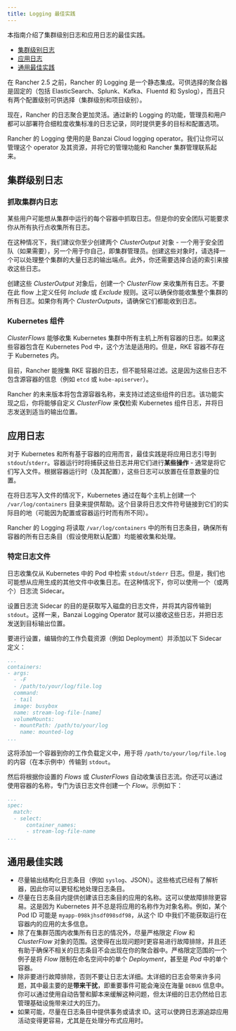 ```yaml
---
title: Logging 最佳实践
---
```


本指南介绍了集群级别日志和应用日志的最佳实践。

- [集群级别日志](#集群级别日志)
- [应用日志](#应用日志)
- [通用最佳实践](#通用最佳实践)

在 Rancher 2.5 之前，Rancher 的 Logging 是一个静态集成。可供选择的聚合器是固定的（包括 ElasticSearch、Splunk、Kafka、Fluentd 和 Syslog），而且只有两个配置级别可供选择（集群级别和项目级别）。

现在，Rancher 的日志聚合更加灵活。通过新的 Logging 的功能，管理员和用户都可以部署符合细粒度收集标准的日志记录，同时提供更多的目标和配置选项。

Rancher 的 Logging 使用的是 Banzai Cloud logging operator。我们让你可以管理这个 operator 及其资源，并将它的管理功能和 Rancher 集群管理联系起来。

## 集群级别日志

### 抓取集群内日志

某些用户可能想从集群中运行的每个容器中抓取日志。但是你的安全团队可能要求你从所有执行点收集所有日志。

在这种情况下，我们建议你至少创建两个 _ClusterOutput_ 对象 - 一个用于安全团队（如果需要），另一个用于你自己，即集群管理员。创建这些对象时，请选择一个可以处理整个集群的大量日志的输出端点。此外，你还需要选择合适的索引来接收这些日志。

创建这些 _ClusterOutput_ 对象后，创建一个 _ClusterFlow_ 来收集所有日志。不要在此 flow 上定义任何 _Include_ 或 _Exclude_ 规则。这可以确保你能收集整个集群的所有日志。如果你有两个 _ClusterOutputs_，请确保它们都能收到日志。

### Kubernetes 组件

_ClusterFlows_ 能够收集 Kubernetes 集群中所有主机上所有容器的日志。如果这些容器包含在 Kubernetes Pod 中，这个方法是适用的。但是，RKE 容器不存在于 Kubernetes 内。

目前，Rancher 能搜集 RKE 容器的日志，但不能轻易过滤。这是因为这些日志不包含源容器的信息（例如 `etcd` 或 `kube-apiserver`）。

Rancher 的未来版本将包含源容器名称，来支持过滤这些组件的日志。该功能实现之后，你将能够自定义 _ClusterFlow_ 来**仅**检索 Kubernetes 组件日志，并将日志发送到适当的输出位置。

## 应用日志

对于 Kubernetes 和所有基于容器的应用而言，最佳实践是将应用日志引导到 `stdout`/`stderr`。容器运行时将捕获这些日志并用它们进行**某些操作** - 通常是将它们写入文件。根据容器运行时（及其配置），这些日志可以放置在任意数量的位置。

在将日志写入文件的情况下，Kubernetes 通过在每个主机上创建一个 `/var/log/containers` 目录来提供帮助。这个目录将日志文件符号链接到它们的实际目的地（可能因为配置或容器运行时而有所不同）。

Rancher 的 Logging 将读取 `/var/log/containers` 中的所有日志条目，确保所有容器的所有日志条目（假设使用默认配置）均能被收集和处理。

### 特定日志文件

日志收集仅从 Kubernetes 中的 Pod 中检索 `stdout`/`stderr` 日志。但是，我们也可能想从应用生成的其他文件中收集日志。在这种情况下，你可以使用一个（或两个）日志流 Sidecar。

设置日志流 Sidecar 的目的是获取写入磁盘的日志文件，并将其内容传输到 `stdout`。这样一来，Banzai Logging Operator 就可以接收这些日志，并把日志发送到目标输出位置。

要进行设置，编辑你的工作负载资源（例如 Deployment）并添加以下 Sidecar 定义：

```yaml
...
containers:
- args:
  - -F
  - /path/to/your/log/file.log
  command:
  - tail
  image: busybox
  name: stream-log-file-[name]
  volumeMounts:
  - mountPath: /path/to/your/log
    name: mounted-log
...
```

这将添加一个容器到你的工作负载定义中，用于将 `/path/to/your/log/file.log` 的内容（在本示例中）传输到 `stdout`。

然后将根据你设置的 _Flows_ 或 _ClusterFlows_ 自动收集该日志流。你还可以通过使用容器的名称，专门为该日志文件创建一个 _Flow_。示例如下：

```yaml
...
spec:
  match:
  - select:
      container_names:
      - stream-log-file-name
...
```


## 通用最佳实践

- 尽量输出结构化日志条目（例如 `syslog`、JSON）。这些格式已经有了解析器，因此你可以更轻松地处理日志条目。
- 尽量在日志条目内提供创建该日志条目的应用的名称。这可以使故障排除更容易。这是因为 Kubernetes 并不总是将应用的名称作为对象名称。例如，某个 Pod ID 可能是 `myapp-098kjhsdf098sdf98`，从这个 ID 中我们不能获取运行在容器内的应用的太多信息。
- 除了在集群范围内收集所有日志的情况外，尽量严格限定 _Flow_ 和 _ClusterFlow_ 对象的范围。这使得在出现问题时更容易进行故障排除，并且还有助于确保不相关的日志条目不会出现在你的聚合器中。严格限定范围的一个例子是将 _Flow_ 限制在命名空间中的单个 _Deployment_，甚至是 _Pod_ 中的单个容器。
- 除非要进行故障排除，否则不要让日志太详细。太详细的日志会带来许多问题，其中最主要的是**带来干扰**，即重要事件可能会淹没在海量 `DEBUG` 信息中。你可以通过使用自动告警和脚本来缓解这种问题，但太详细的日志仍然给日志管理基础设施带来过大的压力。
- 如果可能，尽量在日志条目中提供事务或请求 ID。这可以使跨日志源追踪应用活动变得更容易，尤其是在处理分布式应用时。

